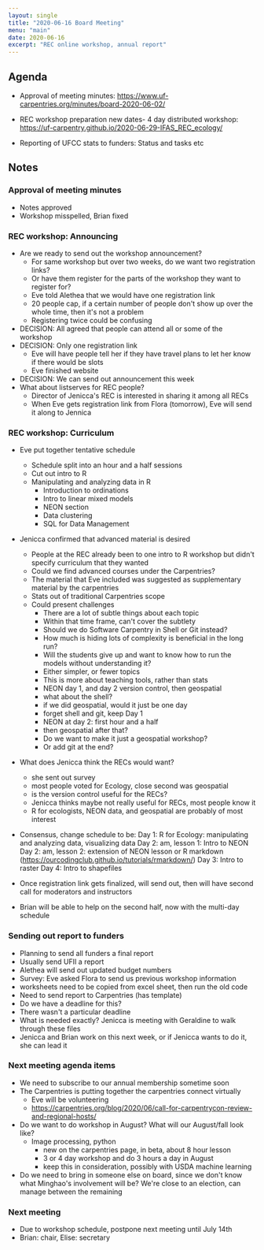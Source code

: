 ```yaml
---
layout: single
title: "2020-06-16 Board Meeting"
menu: "main"
date: 2020-06-16
excerpt: "REC online workshop, annual report"
---
```

## Agenda

- Approval of meeting minutes: https://www.uf-carpentries.org/minutes/board-2020-06-02/

- REC workshop preparation new dates- 4 day distributed workshop:  https://uf-carpentry.github.io/2020-06-29-IFAS_REC_ecology/
- Reporting of UFCC stats to funders: Status and tasks etc

## Notes

### Approval of meeting minutes
- Notes approved
- Workshop misspelled, Brian fixed

### REC workshop: Announcing
- Are we ready to send out the workshop announcement?
    - For same workshop but over two weeks, do we want two registration links?
    - Or have them register for the parts of the workshop they want to register for?
    - Eve told Alethea that we would have one registration link
    - 20 people cap, if a certain number of people don't show up over the whole time, then it's not a problem
    - Registering twice could be confusing
- DECISION: All agreed that people can attend all or some of the workshop
- DECISION: Only one registration link
    - Eve will have people tell her if they have travel plans to let her know if there would be slots
    - Eve finished website
- DECISION: We can send out announcement this week
- What about listserves for REC people?
    - Director of Jenicca's REC is interested in sharing it among all RECs
    - When Eve gets registration link from Flora (tomorrow), Eve will send it along to Jennica

### REC workshop: Curriculum
   - Eve put together tentative schedule
       - Schedule split into an hour and a half sessions
        - Cut out intro to R
        - Manipulating and analyzing data in R
            - Introduction to ordinations
            - Intro to linear mixed models
            - NEON section
            - Data clustering
            - SQL for Data Management
- Jenicca confirmed that advanced material is desired
    - People at the REC already been to one intro to R workshop but didn't specify curriculum that they wanted
    - Could we find advanced courses under the Carpentries?
    - The material that Eve included was suggested as supplementary material by the carpentries
    - Stats out of traditional Carpentries scope
    - Could present challenges 
        - There are a lot of subtle things about each topic
        - Within that time frame, can't cover the subtlety
        - Should we do Software Carpentry in Shell or Git instead?
        - How much is hiding lots of complexity is beneficial in the long run?
        - Will the students give up and want to know how to run the models without understanding it?
        - Either simpler, or fewer topics
        - This is more about teaching tools, rather than stats 
        - NEON day 1, and day 2 version control, then geospatial 
        - what about the shell?
        - if we did geospatial, would it just be one day
        - forget shell and git, keep Day 1
        - NEON at day 2: first hour and a half
        - then geospatial after that?
        - Do we want to make it just a geospatial workshop?
        - Or add git at the end?

- What does Jenicca think the RECs would want?
    - she sent out survey
    - most people voted for Ecology, close second was geospatial
    - is the version control useful for the RECs?
    - Jenicca thinks maybe not really useful for RECs, most people know it
    - R for ecologists, NEON data, and geospatial are probably of most interest

- Consensus, change schedule to be: 
Day 1: R for Ecology: manipulating and analyzing data, visualizing data
Day 2: am, lesson 1: Intro to NEON
Day 2: am, lesson 2: extension of NEON lesson or R markdown (https://ourcodingclub.github.io/tutorials/rmarkdown/)
Day 3: Intro to raster
Day 4: Intro to shapefiles

- Once registration link gets finalized, will send out, then will have second call for moderators and instructors
- Brian will be able to help on the second half, now with the multi-day schedule

### Sending out report to funders
- Planning to send all funders a final report
- Usually send UFII a report
- Alethea will send out updated budget numbers
- Survey: Eve asked Flora to send us previous workshop information
- worksheets need to be copied from excel sheet, then run the old code
- Need to send report to Carpentries (has template)
- Do we have a deadline for this?
- There wasn't a particular deadline
- What is needed exactly? Jenicca is meeting with Geraldine to walk through these files
- Jenicca and Brian work on this next week, or if Jenicca wants to do it, she can lead it

### Next meeting agenda items
- We need to subscribe to our annual membership sometime soon
- The Carpentries is putting together the carpentries connect virtually
    - Eve will be volunteering
    - https://carpentries.org/blog/2020/06/call-for-carpentrycon-review-and-regional-hosts/
- Do we want to do workshop in August? What will our August/fall look like?
    - Image processing, python
        - new on the carpentries page, in beta, about 8 hour lesson
        - 3 or 4 day workshop and do 3 hours a day in August
        - keep this in consideration, possibly with USDA machine learning
- Do we need to bring in someone else on board, since we don't know what Minghao's involvement will be? We're close to an election, can manage between the remaining 

### Next meeting
- Due to workshop schedule, postpone next meeting until July 14th
- Brian: chair, Elise: secretary
